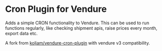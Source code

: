 # Cron Plugin for Vendure

Adds a simple CRON functionality to Vendure. This can be used to run functions regularly, like checking shipment apis, raise prices every month, export data etc.

A fork from [koljam/vendure-cron-plugin](https://github.com/koljam/vendure-cron-plugin/) with vendure v3 compatibility.
